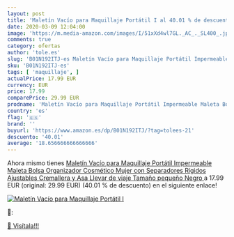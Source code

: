 ```yaml
---
layout: post
title: 'Maletín Vacío para Maquillaje Portátil I al 40.01 % de descuento'
date: 2020-03-09 12:04:00
image: 'https://m.media-amazon.com/images/I/51xXd4wl7GL._AC_._SL400_.jpg'
comments: true
category: ofertas
author: 'tole.es'
slug: 'B01N192ITJ-es Maletín Vacío para Maquillaje Portátil Impermeable Maleta...'
sku: 'B01N192ITJ-es'
tags: [ 'maquillaje', ]
actualPrice: 17.99 EUR
currency: EUR
price: 17.99
comparePrice: 29.99 EUR
prodname: 'Maletín Vacío para Maquillaje Portátil Impermeable Maleta Bolsa Organizador Cosmético Mujer con Separadores Rígidos Ajustables Cremallera y Asa Llevar de viaje  Tamaño pequeño  Negro '
country: 'es'
flag: '🇪🇸'
brand: ''
buyurl: 'https://www.amazon.es/dp/B01N192ITJ/?tag=tolees-21'
descuento: '40.01'
average: '18.656666666666666'
---
```


Ahora mismo tienes [Maletín Vacío para Maquillaje Portátil Impermeable Maleta Bolsa Organizador Cosmético Mujer con Separadores Rígidos Ajustables Cremallera y Asa Llevar de viaje  Tamaño pequeño  Negro ](https://www.amazon.es/dp/B01N192ITJ/?tag=tolees-21) a 17.99 EUR (original: 29.99 EUR) (40.01 %  de descuento) en el siguiente enlace!

[![Maletín Vacío para Maquillaje Portátil I](https://m.media-amazon.com/images/I/51xXd4wl7GL._AC_._SL400_.jpg)](https://www.amazon.es/dp/B01N192ITJ/?tag=tolees-21)

🔎:


[🛒 Visítala!!!](https://www.amazon.es/dp/B01N192ITJ/?tag=tolees-21)
